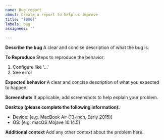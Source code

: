 ```yaml
---
name: Bug report
about: Create a report to help us improve
title: "[BUG]"
labels: bug
assignees: ''

---
```


**Describe the bug**
A clear and concise description of what the bug is.

**To Reproduce**
Steps to reproduce the behavior:
1. Configure like '...'
2. See error

**Expected behavior**
A clear and concise description of what you expected to happen.

**Screenshots**
If applicable, add screenshots to help explain your problem.

**Desktop (please complete the following information):**
 - Device: [e.g. MacBook Air (13-inch, Early 2015)]
 - OS: [e.g. macOS Mojave 10.14.5]

**Additional context**
Add any other context about the problem here.
